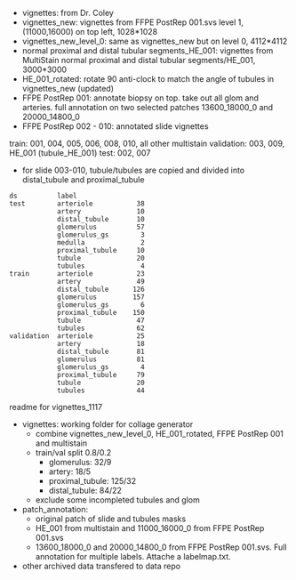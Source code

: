 - vignettes: from Dr. Coley
- vignettes_new: vignettes from FFPE PostRep 001.svs level 1, (11000,16000) on top left, 1028*1028
- vignettes_new_level_0: same as vignettes_new but on level 0, 4112*4112
- normal proximal and distal tubular segments_HE_001: vignettes from MultiStain normal proximal and distal tubular segments/HE_001, 3000*3000
- HE_001_rotated: rotate 90 anti-clock to match the angle of tubules in vignettes_new (updated)
- FFPE PostRep 001: annotate biopsy on top. take out all glom and arteries. full annotation on two selected patches 13600_18000_0 and 20000_14800_0
- FFPE PostRep 002 - 010: annotated slide vignettes

train: 001, 004, 005, 006, 008, 010, all other multistain
validation: 003, 009, HE_001 (tubule_HE_001)
test: 002, 007
* for slide 003-010, tubule/tubules are copied and divided into distal_tubule and proximal_tubule
```
ds          label          
test        arteriole           38
            artery              10
            distal_tubule       10
            glomerulus          57
            glomerulus_gs        3
            medulla              2
            proximal_tubule     10
            tubule              20
            tubules              4
train       arteriole           23
            artery              49
            distal_tubule      126
            glomerulus         157
            glomerulus_gs        6
            proximal_tubule    150
            tubule              47
            tubules             62
validation  arteriole           25
            artery              18
            distal_tubule       81
            glomerulus          81
            glomerulus_gs        4
            proximal_tubule     79
            tubule              20
            tubules             44
```
readme for vignettes_1117
- vignettes: working folder for collage generator
  - combine vignettes_new_level_0, HE_001_rotated, FFPE PostRep 001 and multistain
  - train/val split 0.8/0.2
    - glomerulus: 32/9
    - artery: 18/5
    - proximal_tubule: 125/32
    - distal_tubule: 84/22
  - exclude some incompleted tubules and glom
- patch_annotation:
  - original patch of slide and tubules masks
  - HE_001 from multistain and 11000_16000_0 from FFPE PostRep 001.svs
  - 13600_18000_0 and 20000_14800_0 from FFPE PostRep 001.svs. Full annotation for multiple labels. Attache a labelmap.txt.
- other archived data transfered to data repo
